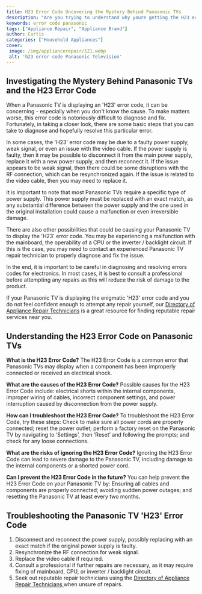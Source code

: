 ```yaml
---
title: H23 Error Code Uncovering the Mystery Behind Panasonic TVs
description: "Are you trying to understand why youre getting the H23 error on your Panasonic TV Were uncovering the mystery behind this common issue and providing solutions on how to fix the problem"
keywords: error code panasonic
tags: ["Appliance Repair", "Appliance Brand"]
author: Curtis
categories: ["Household Appliances"]
cover: 
 image: /img/appliancerepair/121.webp
 alt: 'h23 error code Panasonic Television'
---
```

## Investigating the Mystery Behind Panasonic TVs and the H23 Error Code

When a Panasonic TV is displaying an 'H23' error code, it can be concerning - especially when you don't know the cause. To make matters worse, this error code is notoriously difficult to diagnose and fix. Fortunately, in taking a closer look, there are some basic steps that you can take to diagnose and hopefully resolve this particular error.

In some cases, the 'H23' error code may be due to a faulty power supply, weak signal, or even an issue with the video cable. If the power supply is faulty, then it may be possible to disconnect it from the main power supply, replace it with a new power supply, and then reconnect it. If the issue appears to be weak signal, then there could be some disruptions with the RF connection, which can be resynchronized again. If the issue is related to the video cable, then you may need to replace it. 

It is important to note that most Panasonic TVs require a specific type of power supply. This power supply must be replaced with an exact match, as any substantial difference between the power supply and the one used in the original installation could cause a malfunction or even irreversible damage.

There are also other possibilities that could be causing your Panasonic TV to display the 'H23' error code. You may be experiencing a malfunction with the mainboard, the operability of a CPU or the inverter / backlight circuit. If this is the case, you may need to contact an experienced Panasonic TV repair technician to properly diagnose and fix the issue.

In the end, it is important to be careful in diagnosing and resolving errors codes for electronics. In most cases, it is best to consult a professional before attempting any repairs as this will reduce the risk of damage to the product. 

If your Panasonic TV is displaying the enigmatic 'H23' error code and you do not feel confident enough to attempt any repair yourself, our [Directory of Appliance Repair Technicians](./pages/appliance-repair-technicians) is a great resource for finding reputable repair services near you.

## Understanding the H23 Error Code on Panasonic TVs

**What is the H23 Error Code?**
The H23 Error Code is a common error that Panasonic TVs may display when a component has been improperly connected or received an electrical shock.

**What are the causes of the H23 Error Code?**
Possible causes for the H23 Error Code include: electrical shorts within the internal components, improper wiring of cables, incorrect component settings, and power interruption caused by disconnection from the power supply.

**How can I troubleshoot the H23 Error Code?**
To troubleshoot the H23 Error Code, try these steps: Check to make sure all power cords are properly connected; reset the power outlet; perform a factory reset on the Panasonic TV by navigating to ‘Settings’, then ‘Reset’ and following the prompts; and check for any loose connections.

**What are the risks of ignoring the H23 Error Code?**
 Ignoring the H23 Error Code can lead to severe damage to the Panasonic TV, including damage to the internal components or a shorted power cord.

**Can I prevent the H23 Error Code in the future?**
You can help prevent the H23 Error Code on your Panasonic TV by: Ensuring all cables and components are properly connected; avoiding sudden power outages; and resetting the Panasonic TV at least every two months.

## Troubleshooting the Panasonic TV 'H23' Error Code

1. Disconnect and reconnect the power supply, possibly replacing with an exact match if the original power supply is faulty. 
2. Resynchronize the RF connection for weak signal. 
3. Replace the video cable if required.
4. Consult a professional if further repairs are necessary, as it may require fixing of mainboard, CPU, or inverter / backlight circuit. 
5. Seek out reputable repair technicians using the [ Directory of Appliance Repair Technicians ](./pages/appliance-repair-technicians) when unsure of repairs.
